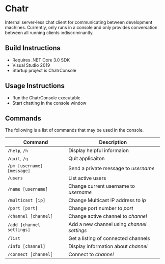 # Chatr
Internal server-less chat client for communicating between development machines.
Currently, only runs in a console and only provides conversation between all running clients indiscriminantly.

## Build Instructions
- Requires .NET Core 3.0 SDK
- Visual Studio 2019
- Startup project is ChatrConsole

## Usage Instructions
- Run the ChatrConsole executable
- Start chatting in the console window

## Commands
The following is a list of commands that may be used in the console.

| Command                    | Description                                        |
|----------------------------|----------------------------------------------------|
| `/help`, `/h`              | Display helpful informaion                         |
| `/quit`, `/q`              | Quit applicaiton                                   |
| `/pm [username] [message]` | Send a private message to *username*               |
| `/users`                   | List active users                                  |
| `/name [username]`         | Change current username to *username*              |
| `/multicast [ip]`          | Change Multicast IP address to *ip*                |
| `/port [port]`             | Change port number to *port*                       |
| `/channel [channel]`       | Change active channel to *channel*                 |
| `/add [channel settings]`  | Add a new channel using *channel settings*         |
| `/list`                    | Get a listing of connected channels                |
| `/info [channel]`          | Display information about *channel*                |
| `/connect [channel]`       | Connect to *channel*                               |
